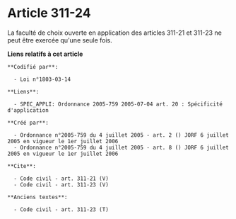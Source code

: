 # Article 311-24

La faculté de choix ouverte en application des articles 311-21 et 311-23 ne peut être exercée qu'une seule fois.

**Liens relatifs à cet article**

	**Codifié par**:

	  - Loi n°1803-03-14

	**Liens**:

	  - SPEC_APPLI: Ordonnance 2005-759 2005-07-04 art. 20 : Spécificité d'application

	**Créé par**:

	  - Ordonnance n°2005-759 du 4 juillet 2005 - art. 2 () JORF 6 juillet 2005 en vigueur le 1er juillet 2006
	  - Ordonnance n°2005-759 du 4 juillet 2005 - art. 8 () JORF 6 juillet 2005 en vigueur le 1er juillet 2006

	**Cite**:

	  - Code civil - art. 311-21 (V)
	  - Code civil - art. 311-23 (V)

	**Anciens textes**:

	  - Code civil - art. 311-23 (T)

